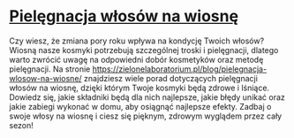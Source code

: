 # [Pielęgnacja włosów na wiosnę](https://zielonelaboratorium.pl/blog/pielegnacja-wlosow-na-wiosne/)

Czy wiesz, że zmiana pory roku wpływa na kondycję Twoich włosów? Wiosną nasze kosmyki potrzebują szczególnej troski i pielęgnacji, dlatego warto zwrócić uwagę na odpowiedni dobór kosmetyków oraz metodę pielęgnacji. Na stronie https://zielonelaboratorium.pl/blog/pielegnacja-wlosow-na-wiosne/ znajdziesz wiele porad dotyczących pielęgnacji włosów na wiosnę, dzięki którym Twoje kosmyki będą zdrowe i lśniące. Dowiedz się, jakie składniki będą dla nich najlepsze, jakie błędy unikać oraz jakie zabiegi wykonać w domu, aby osiągnąć najlepsze efekty. Zadbaj o swoje włosy na wiosnę i ciesz się pięknym, zdrowym wyglądem przez cały sezon!